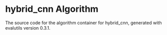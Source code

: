 # hybrid_cnn Algorithm

The source code for the algorithm container for
hybrid_cnn, generated with
evalutils version 0.3.1.


